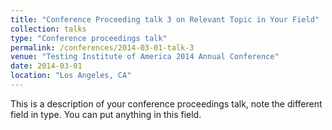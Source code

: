 ```yaml
---
title: "Conference Proceeding talk 3 on Relevant Topic in Your Field"
collection: talks
type: "Conference proceedings talk"
permalink: /conferences/2014-03-01-talk-3
venue: "Testing Institute of America 2014 Annual Conference"
date: 2014-03-01
location: "Los Angeles, CA"
---
```


This is a description of your conference proceedings talk, note the different field in type. You can put anything in this field.

